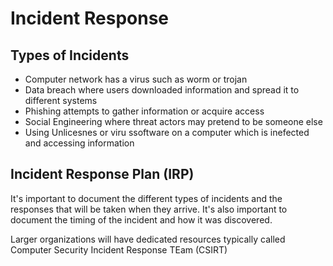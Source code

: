 # Incident Response

## Types of Incidents

- Computer network has a virus such as worm or trojan
- Data breach where users downloaded information and spread it to different systems
- Phishing attempts to gather information or acquire access
- Social Engineering where threat actors may pretend to be someone else
- Using Unlicesnes or viru ssoftware on a computer which is inefected and accessing information

## Incident Response Plan (IRP)

It's important to document the different types of incidents and the responses that will be taken when they arrive. It's also important to document the timing of the incident and how it was discovered. 

Larger organizations will have dedicated resources typically called Computer Security Incident Response TEam (CSIRT)